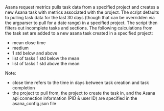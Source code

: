 Asana request metrics pulls task data from a specified project and creates a new
Asana task with metrics associated with the project. The script defaults to pulling
task data for the last 30 days (though that can be overridden via the argparser
to pull for a date range) in a specified project. The script then filters out
incomplete tasks and sections. The following calculations from the task set
are added to a new asana task created in a specified project:
* mean close time
* medium
* 1 std below and above
* list of tasks 1 std below the mean
* list of tasks 1 std above the mean

Note:
* close time refers to the time in days between task creation and task completion
* the project to pull from, the project to create the task in, and the Asana
api connection information (PID & user ID) are specified in the asana_config.json
file
